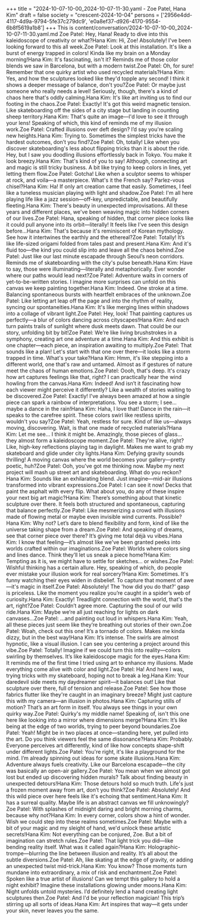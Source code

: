 +++
title = "2024-10-07-10-00_2024-10-07-11-30.yaml - Zoe Patel, Hana Kim"
draft = false
society = "crescent-2024-10-04"
persons = ['2956e4dd-4117-4d9a-9794-5fe37c279dc9', 'e0a8ef37-d926-4170-9554-6b8f5619a1b8']
+++
This is content/conversation/2024-10-07-10-00_2024-10-07-11-30.yaml.md
Zoe Patel: Hey, Hana! Ready to dive into this kaleidoscope of creativity or what?Hana Kim: Hi, Zoe! Absolutely! I've been looking forward to this all week.Zoe Patel: Look at this installation. It's like a burst of energy trapped in colors! Kinda like my brain on a Monday morning!Hana Kim: It's fascinating, isn't it? Reminds me of those color blends we saw in Barcelona, but with a modern twist.Zoe Patel: Oh, for sure! Remember that one quirky artist who used recycled materials?Hana Kim: Yes, and how the sculptures looked like they'd topple any second! I think it shows a deeper message of balance, don't you?Zoe Patel: Or maybe just someone who really needs a level! Seriously, though, there's a kind of chaos here that's oddly calming.Hana Kim: It's like art inviting us to find our footing in the chaos.Zoe Patel: Exactly! It's got this weird magnetic tension. Like skateboarding off the sides of a city stage but landing in counting sheep territory.Hana Kim: That's quite an image—I'd love to see it through your lens! Speaking of which, this kind of reminds me of my illusion work.Zoe Patel: Crafted illusions over deft design? I’d say you're scaling new heights.Hana Kim: Trying to. Sometimes the simplest tricks have the hardest outcomes, don’t you find?Zoe Patel: Oh, totally! Like when you discover skateboarding's less about flipping tricks than it is about the ride. Hey, but I saw you doodling illusions effortlessly back in Tokyo. You make it look breezy.Hana Kim: That's kind of you to say! Although, connecting art and magic is still tricky business. A bit like trying to keep colors in lines, yet letting them flow.Zoe Patel: Gotcha! Like when a sculptor seems to whisper at rock, and voila—a masterpiece. What's it the French say? Parlez-vous chisel?Hana Kim: Ha! If only art creation came that easily. Sometimes, I feel like a tuneless musician playing with light and shadow.Zoe Patel: I'm all here playing life like a jazz session—off-key, unpredictable, and beautifully fleeting.Hana Kim: There's beauty in unexpected improvisations. All these years and different places, we've been weaving magic into hidden corners of our lives.Zoe Patel: Hana, speaking of hidden, that corner piece looks like it could pull anyone into its orbit—literally! It feels like I've seen this design before...Hana Kim: That's because it's reminiscent of Korean mythology. See how it intertwines the earthly and the ethereal?Zoe Patel: Totally! It’s like life-sized origami folded from tales past and present.Hana Kim: And it's fluid too—the kind you could slip into and leave all the chaos behind.Zoe Patel: Just like our last minute escapade through Seoul’s neon corridors. Reminds me of skateboarding with the city's pulse beneath.Hana Kim: Have to say, those were illuminating—literally and metaphorically. Ever wonder where our paths would lead next?Zoe Patel: Adventure waits in corners of yet-to-be-written stories. I imagine more surprises can unfold on this canvas we keep painting together.Hana Kim: Indeed. One stroke at a time. Balancing spontaneous bursts with heartfelt embraces of the unknown.Zoe Patel: Like letting art leap off the page and into the rhythm of reality, syncing our spontaneities.Hana Kim: It's like merging lines within shadows into a collage of vibrant light.Zoe Patel: Hey, look! That painting captures us perfectly—a blur of colors dancing across cityscapes!Hana Kim: And each turn paints trails of sunlight where dusk meets dawn. That could be our story, unfolding bit by bit!Zoe Patel: We’re like living brushstrokes in a symphony, creating art one adventure at a time.Hana Kim: And this exhibit is one chapter—each piece, an inspiration awaiting to multiply.Zoe Patel: That sounds like a plan! Let's start with that one over there—it looks like a storm trapped in time. What's your take?Hana Kim: Hmm, it's like stepping into a different world, one that's raw and untamed. Almost as if gestures of nature meet the chaos of human emotions.Zoe Patel: Oooh, that's deep. It's crazy how art captures feelings like that, right? I can practically hear the wind howling from the canvas.Hana Kim: Indeed! And isn’t it fascinating how each viewer might perceive it differently? Like a wealth of stories waiting to be discovered.Zoe Patel: Exactly! I've always been amazed at how a single piece can spark a rainbow of interpretations. You see a storm; I see... maybe a dance in the rain!Hana Kim: Haha, I love that! Dance in the rain—it speaks to the carefree spirit. These colors swirl like restless spirits, wouldn't you say?Zoe Patel: Yeah, restless for sure. Kind of like us—always moving, discovering. Wait, is that one made of recycled materials?Hana Kim: Let me see... I think it might be. Amazingly, those pieces of glass... they almost form a kaleidoscope moment.Zoe Patel: They're alive, right? Like, high-key reflections playing tag in daylight. Makes me want to grab my skateboard and glide under city lights.Hana Kim: Defying gravity sounds thrilling! A moving canvas where the world becomes your gallery—pretty poetic, huh?Zoe Patel: Ooh, you've got me thinking now. Maybe my next project will mash up street art and skateboarding. What do you reckon?Hana Kim: Sounds like an exhilarating blend. Just imagine—mid-air illusions transformed into vibrant expressions.Zoe Patel: I can see it now! Decks that paint the asphalt with every flip. What about you, do any of these inspire your next big art magic?Hana Kim: There’s something about that kinetic sculpture over there. It feels both structured and spontaneous, capturing that balance perfectly.Zoe Patel: Like mesmerizing a crowd with illusions made of flowing metal or maybe even invisible wind currents. Possible?Hana Kim: Why not? Let’s dare to blend flexibility and form, kind of like the universe taking shape from a dream.Zoe Patel: And speaking of dreams, see that corner piece over there? It’s giving me total déjà vu vibes.Hana Kim: I know that feeling—it’s almost like we've been granted peeks into worlds crafted within our imaginations.Zoe Patel: Worlds where colors sing and lines dance. Think they’ll let us sneak a piece home?Hana Kim: Tempting as it is, we might have to settle for sketches... or wishes.Zoe Patel: Wishful thinking has a certain allure. Hey, speaking of which, do people ever mistake your illusion work for real sorcery?Hana Kim: Sometimes. It's funny watching their eyes widen in disbelief. To capture that moment of awe—it's magic in itself.Zoe Patel: Absolutely! The 'how did you do that?' gasp is priceless. Like the moment you realize you’re caught in a spider’s web of curiosity.Hana Kim: Exactly! Treadlight connection with the world, that's the art, right?Zoe Patel: Couldn’t agree more. Capturing the soul of our wild ride.Hana Kim: Maybe we’re all just reaching for lights on dark canvases...Zoe Patel: ...and painting out loud in whispers.Hana Kim: Yeah, all these pieces just seem like they’re breathing out stories of their own.Zoe Patel: Woah, check out this one! It’s a tornado of colors. Makes me kinda dizzy, but in the best way!Hana Kim: It’s intense. The swirls are almost hypnotic, like a visual illusion. I can see you centering a project around this vibe.Zoe Patel: Totally! Imagine if we could turn this into reality—colors swirling by themselves. It’s like kaleidoscope magic for the eyes.Hana Kim: It reminds me of the first time I tried using art to enhance my illusions. Made everything come alive with color and light.Zoe Patel: Ha! And here I was, trying tricks with my skateboard, hoping not to break a leg.Hana Kim: Your daredevil side meets my daydreamer spirit—it balances out! Like that sculpture over there, full of tension and release.Zoe Patel: See how those fabrics flutter like they're caught in an imaginary breeze? Might just capture this with my camera—an illusion in photos.Hana Kim: Capturing stills of motion? That’s an art form in itself. You always see things in your own quirky way.Zoe Patel: Quirky's my middle name! Speaking of, isn't this one here like looking into a mirror where dimensions merge?Hana Kim: It’s like being at the edge of two worlds, trying to peer beyond boundaries.Zoe Patel: Yeah! Might be in two places at once—standing here, yet pulled into the art. Do you think viewers feel the same dissonance?Hana Kim: Probably. Everyone perceives art differently, kind of like how concepts shape-shift under different lights.Zoe Patel: You're right, it's like a playground for the mind. I’m already spinning out ideas for some skate illusions.Hana Kim: Adventure always fuels creativity. Like our Barcelona escapade—the city was basically an open-air gallery.Zoe Patel: You mean when we almost got lost but ended up discovering hidden murals? Talk about finding beauty in unexpected detours!Hana Kim: Those detours hold so much truth. Life's just a frozen moment away from art, don’t you think?Zoe Patel: Absolutely! And this wild piece over here feels like it's echoing that sentiment.Hana Kim: It has a surreal quality. Maybe life is an abstract canvas we fill unknowingly?Zoe Patel: With splashes of midnight daring and bright morning charms, because why not?Hana Kim: In every corner, colors show a hint of wonder. Wish we could step into these realms sometimes.Zoe Patel: Maybe with a bit of your magic and my sleight of hand, we'd unlock these artistic secrets!Hana Kim: Not everything can be conjured, Zoe. But a bit of imagination can stretch rules.Zoe Patel: That light trick you did—like bending reality itself. What was it called again?Hana Kim: Holographic-trompe—blurring the line between illusion and reality. It’s all about the subtle diversions.Zoe Patel: Ah, like skating at the edge of gravity, or adding an unexpected twist mid-trick.Hana Kim: You know? Those moments turn mundane into extraordinary, a mix of risk and enchantment.Zoe Patel: Spoken like a true artist of illusions! Can we tempt this gallery to hold a night exhibit? Imagine these installations glowing under moons.Hana Kim: Night unfolds untold mysteries. I’d definitely lend a hand creating light sculptures then.Zoe Patel: And I'd be your reflection magician! This trip’s stirring up all sorts of ideas.Hana Kim: Art inspires that way—it gets under your skin, never leaves you the same.